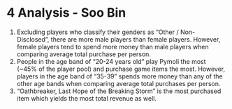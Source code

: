 # 4 Analysis - Soo Bin

1. Excluding players who classify their genders as “Other / Non-Disclosed”, there are more male players than female players. However, female players tend to spend more money than male players when comparing average total purchase per person.
2. People in the age band of “20-24 years old” play Pymoli the most (~45% of the player pool) and purchase game items the most. However, players in the age band of “35-39” spends more money than any of the other age bands when comparing average total purchases per person.
3. “Oathbreaker, Last Hope of the Breaking Storm” is the most purchased item which yields the most total revenue as well.
